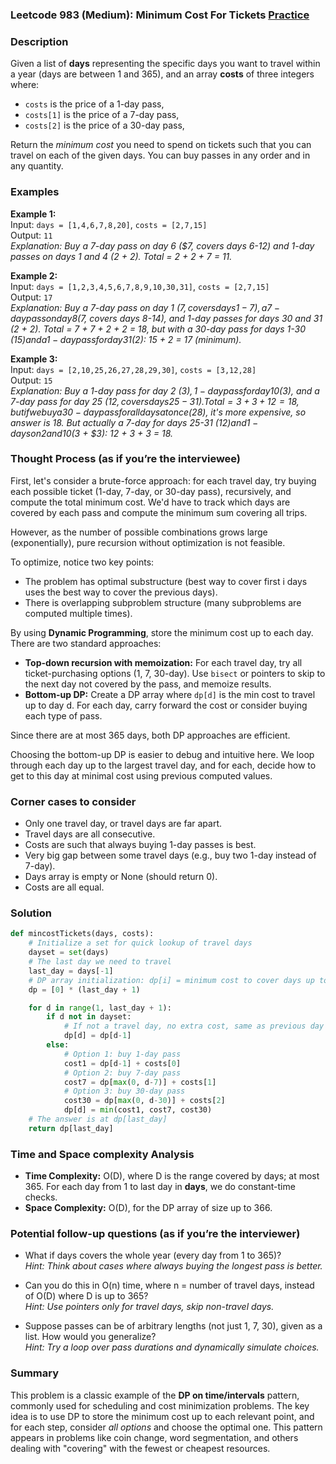 ### Leetcode 983 (Medium): Minimum Cost For Tickets [Practice](https://leetcode.com/problems/minimum-cost-for-tickets)

### Description  
Given a list of **days** representing the specific days you want to travel within a year (days are between 1 and 365), and an array **costs** of three integers where:
- `costs` is the price of a 1-day pass,
- `costs[1]` is the price of a 7-day pass,
- `costs[2]` is the price of a 30-day pass,

Return the *minimum cost* you need to spend on tickets such that you can travel on each of the given days. You can buy passes in any order and in any quantity.

### Examples  

**Example 1:**  
Input: `days = [1,4,6,7,8,20]`, `costs = [2,7,15]`  
Output: `11`  
*Explanation: Buy a 7-day pass on day 6 ($7, covers days 6-12) and 1-day passes on days 1 and 4 (2 + 2). Total = 2 + 2 + 7 = 11.*

**Example 2:**  
Input: `days = [1,2,3,4,5,6,7,8,9,10,30,31]`, `costs = [2,7,15]`  
Output: `17`  
*Explanation: Buy a 7-day pass on day 1 ($7, covers days 1-7), a 7-day pass on day 8 ($7, covers days 8-14), and 1-day passes for days 30 and 31 (2 + 2). Total = 7 + 7 + 2 + 2 = 18, but with a 30-day pass for days 1-30 ($15) and a 1-day pass for day 31 ($2): 15 + 2 = 17 (minimum).*

**Example 3:**  
Input: `days = [2,10,25,26,27,28,29,30]`, `costs = [3,12,28]`  
Output: `15`  
*Explanation: Buy a 1-day pass for day 2 ($3), 1-day pass for day 10 ($3), and a 7-day pass for day 25 ($12, covers days 25-31). Total = 3 + 3 + 12 = 18, but if we buy a 30-day pass for all days at once ($28), it's more expensive, so answer is 18. But actually a 7-day for days 25-31 ($12) and 1-days on 2 and 10 ($3 + $3): 12 + 3 + 3 = 18.*

### Thought Process (as if you’re the interviewee)  
First, let's consider a brute-force approach: for each travel day, try buying each possible ticket (1-day, 7-day, or 30-day pass), recursively, and compute the total minimum cost. We'd have to track which days are covered by each pass and compute the minimum sum covering all trips.

However, as the number of possible combinations grows large (exponentially), pure recursion without optimization is not feasible.

To optimize, notice two key points:
- The problem has optimal substructure (best way to cover first i days uses the best way to cover the previous days).
- There is overlapping subproblem structure (many subproblems are computed multiple times).

By using **Dynamic Programming**, store the minimum cost up to each day. There are two standard approaches:
- **Top-down recursion with memoization:** For each travel day, try all ticket-purchasing options (1, 7, 30-day). Use `bisect` or pointers to skip to the next day not covered by the pass, and memoize results.
- **Bottom-up DP:** Create a DP array where `dp[d]` is the min cost to travel up to day d. For each day, carry forward the cost or consider buying each type of pass.

Since there are at most 365 days, both DP approaches are efficient.

Choosing the bottom-up DP is easier to debug and intuitive here. We loop through each day up to the largest travel day, and for each, decide how to get to this day at minimal cost using previous computed values.

### Corner cases to consider  
- Only one travel day, or travel days are far apart.
- Travel days are all consecutive.
- Costs are such that always buying 1-day passes is best.
- Very big gap between some travel days (e.g., buy two 1-day instead of 7-day).
- Days array is empty or None (should return 0).
- Costs are all equal.

### Solution

```python
def mincostTickets(days, costs):
    # Initialize a set for quick lookup of travel days
    dayset = set(days)
    # The last day we need to travel
    last_day = days[-1]
    # DP array initialization: dp[i] = minimum cost to cover days up to day i
    dp = [0] * (last_day + 1)

    for d in range(1, last_day + 1):
        if d not in dayset:
            # If not a travel day, no extra cost, same as previous day
            dp[d] = dp[d-1]
        else:
            # Option 1: buy 1-day pass
            cost1 = dp[d-1] + costs[0]
            # Option 2: buy 7-day pass
            cost7 = dp[max(0, d-7)] + costs[1]
            # Option 3: buy 30-day pass
            cost30 = dp[max(0, d-30)] + costs[2]
            dp[d] = min(cost1, cost7, cost30)
    # The answer is at dp[last_day]
    return dp[last_day]
```

### Time and Space complexity Analysis  

- **Time Complexity:** O(D), where D is the range covered by days; at most 365. For each day from 1 to last day in **days**, we do constant-time checks.
- **Space Complexity:** O(D), for the DP array of size up to 366.

### Potential follow-up questions (as if you’re the interviewer)  

- What if days covers the whole year (every day from 1 to 365)?  
  *Hint: Think about cases where always buying the longest pass is better.*

- Can you do this in O(n) time, where n = number of travel days, instead of O(D) where D is up to 365?  
  *Hint: Use pointers only for travel days, skip non-travel days.*

- Suppose passes can be of arbitrary lengths (not just 1, 7, 30), given as a list. How would you generalize?  
  *Hint: Try a loop over pass durations and dynamically simulate choices.*

### Summary
This problem is a classic example of the **DP on time/intervals** pattern, commonly used for scheduling and cost minimization problems. The key idea is to use DP to store the minimum cost up to each relevant point, and for each step, consider *all options* and choose the optimal one. This pattern appears in problems like coin change, word segmentation, and others dealing with "covering" with the fewest or cheapest resources.